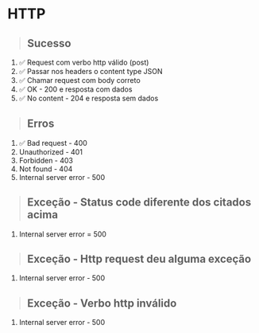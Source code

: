 # HTTP

> ## Sucesso
1. ✅ Request com verbo http válido (post)
2. ✅ Passar nos headers o content type JSON
3. ✅ Chamar request com body correto
4. ✅ OK - 200 e resposta com dados
5. ✅ No content - 204 e resposta sem dados

> ## Erros
1. ✅  Bad request - 400
2. Unauthorized - 401
3. Forbidden - 403
4. Not found - 404
5. Internal server error - 500

> ## Exceção - Status code diferente dos citados acima
1. Internal server error = 500

> ## Exceção - Http request deu alguma exceção
1. Internal server error - 500

> ## Exceção - Verbo http inválido
1. Internal server error - 500